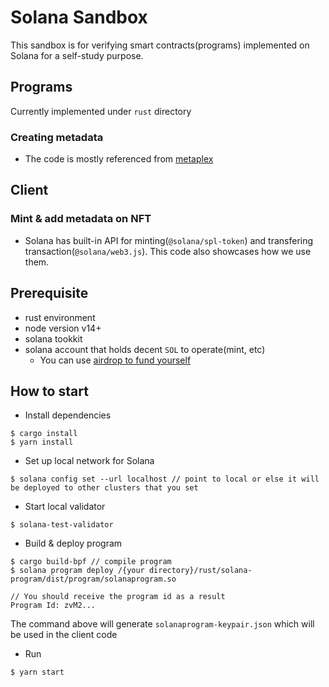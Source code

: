 # Solana Sandbox

This sandbox is for verifying smart contracts(programs) implemented on Solana for a self-study purpose.

## Programs

Currently implemented under `rust` directory

### Creating metadata

- The code is mostly referenced from [metaplex](https://github.com/metaplex-foundation/metaplex/tree/master/rust/token-metadata)

## Client

### Mint & add metadata on NFT

- Solana has built-in API for minting(`@solana/spl-token`) and transfering transaction(`@solana/web3.js`). This code also showcases how we use them.

## Prerequisite

- rust environment
- node version v14+
- solana tookkit
- solana account that holds decent `SOL` to operate(mint, etc)
  - You can use [airdrop to fund yourself](https://spl.solana.com/token#airdrop-sol)

## How to start

- Install dependencies

```
$ cargo install
$ yarn install
```

- Set up local network for Solana

```
$ solana config set --url localhost // point to local or else it will be deployed to other clusters that you set
```

- Start local validator

```
$ solana-test-validator
```

- Build & deploy program

```
$ cargo build-bpf // compile program
$ solana program deploy /{your directory}/rust/solana-program/dist/program/solanaprogram.so

// You should receive the program id as a result
Program Id: zvM2...
```

The command above will generate `solanaprogram-keypair.json` which will be used in the client code

- Run

```
$ yarn start
```
